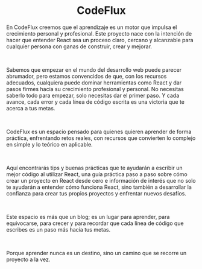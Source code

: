<h1 align="center">CodeFlux</h1>

<p>
            En CodeFlux creemos que el aprendizaje es un motor que impulsa el
            crecimiento personal y profesional. Este proyecto nace con la
            intención de hacer que entender React sea un proceso claro, cercano
            y alcanzable para cualquier persona con ganas de construir, crear y
            mejorar.
</p>
<br />
<p>
            Sabemos que empezar en el mundo del desarrollo web puede parecer
            abrumador, pero estamos convencidos de que, con los recursos
            adecuados, cualquiera puede dominar herramientas como React y dar
            pasos firmes hacia su crecimiento profesional y personal. No
            necesitas saberlo todo para empezar, solo necesitas dar el primer
            paso. Y cada avance, cada error y cada línea de código escrita es
            una victoria que te acerca a tus metas.
</p>
<br />
<p>
            CodeFlux es un espacio pensado para quienes quieren aprender de
            forma práctica, enfrentando retos reales, con recursos que
            convierten lo complejo en simple y lo teórico en aplicable.
</p>
<br />
<p>
            Aquí encontrarás tips y buenas prácticas que te ayudarán a escribir
            un mejor código al utilizar React, una guía práctica paso a paso
            sobre cómo crear un proyecto en React desde cero e información de
            interés que no solo te ayudarán a entender cómo funciona React, sino
            también a desarrollar la confianza para crear tus propios proyectos
            y enfrentar nuevos desafíos.
</p>
<br />
<p>
            Este espacio es más que un blog; es un lugar para aprender, para
            equivocarse, para crecer y para recordar que cada línea de código
            que escribes es un paso más hacia tus metas.
</p>
<br />
<p>
            Porque aprender nunca es un destino, sino un camino que se recorre
            un proyecto a la vez.
</p>
